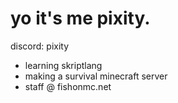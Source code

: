 # yo it's me pixity. 
  discord: pixity 
- learning skriptlang
- making a survival minecraft server
- staff @ fishonmc.net

